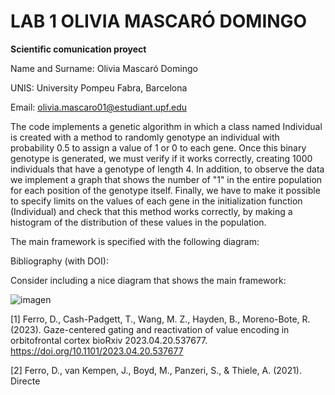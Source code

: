 # LAB 1 OLIVIA MASCARÓ DOMINGO
**Scientific comunication proyect**

Name and Surname: Olivia Mascaró Domingo

UNIS: University Pompeu Fabra, Barcelona

Email: olivia.mascaro01@estudiant.upf.edu

The code implements a genetic algorithm in which a class named Individual is created with a method to randomly genotype an individual with probability 0.5 to assign a value of 1 or 0 to each gene. Once this binary genotype is generated, we must verify if it works correctly, creating 1000 individuals that have a genotype of length 4. In addition, to observe the data we implement a graph that shows the number of "1" in the entire population for each position of the genotype itself. Finally, we have to make it possible to specify limits on the values of each gene in the initialization function (Individual) and check that this method works correctly, by making a histogram of the distribution of these values in the population.

The main framework is specified with the following diagram:

Bibliography (with DOI):

Consider including a nice diagram that shows the main framework:

![imagen](https://user-images.githubusercontent.com/79866549/226570815-999e179c-ac91-486e-8846-f09cb56cf27d.png)


[1] Ferro, D., Cash-Padgett, T., Wang, M. Z., Hayden, B., Moreno-Bote, R. (2023). Gaze-centered gating and reactivation of value encoding in orbitofrontal cortex
bioRxiv 2023.04.20.537677. https://doi.org/10.1101/2023.04.20.537677

[2] Ferro, D., van Kempen, J., Boyd, M., Panzeri, S., & Thiele, A. (2021). Directe

